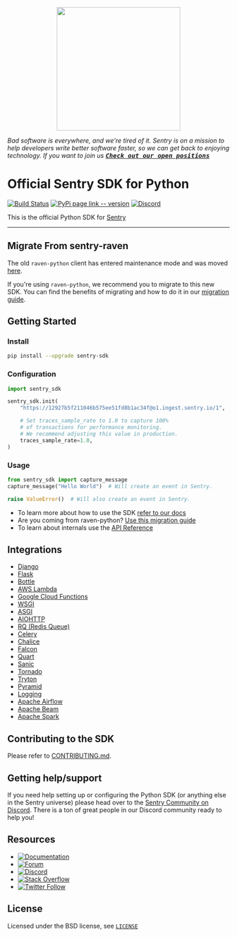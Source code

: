 <p align="center">
    <a href="https://sentry.io" target="_blank" align="center">
        <img src="https://sentry-brand.storage.googleapis.com/sentry-logo-black.png" width="280">
    </a>
</p>

_Bad software is everywhere, and we're tired of it. Sentry is on a mission to help developers write better software faster, so we can get back to enjoying technology. If you want to join us [<kbd>**Check out our open positions**</kbd>](https://sentry.io/careers/)_

# Official Sentry SDK for Python

[![Build Status](https://travis-ci.com/getsentry/sentry-python.svg?branch=master)](https://travis-ci.com/getsentry/sentry-python)
[![PyPi page link -- version](https://img.shields.io/pypi/v/sentry-sdk.svg)](https://pypi.python.org/pypi/sentry-sdk)
[![Discord](https://img.shields.io/discord/621778831602221064)](https://discord.gg/cWnMQeA)

This is the official Python SDK for [Sentry](http://sentry.io/)

---

## Migrate From sentry-raven

The old `raven-python` client has entered maintenance mode and was moved [here](https://github.com/getsentry/raven-python).

If you're using `raven-python`, we recommend you to migrate to this new SDK. You can find the benefits of migrating and how to do it in our [migration guide](https://docs.sentry.io/platforms/python/migration/).

## Getting Started

### Install

```bash
pip install --upgrade sentry-sdk
```

### Configuration

```python
import sentry_sdk

sentry_sdk.init(
    "https://12927b5f211046b575ee51fd8b1ac34f@o1.ingest.sentry.io/1",

    # Set traces_sample_rate to 1.0 to capture 100%
    # of transactions for performance monitoring.
    # We recommend adjusting this value in production.
    traces_sample_rate=1.0,
)
```

### Usage

```python
from sentry_sdk import capture_message
capture_message("Hello World")  # Will create an event in Sentry.

raise ValueError()  # Will also create an event in Sentry.
```

- To learn more about how to use the SDK [refer to our docs](https://docs.sentry.io/platforms/python/)
- Are you coming from raven-python? [Use this migration guide](https://docs.sentry.io/platforms/python/migration/)
- To learn about internals use the [API Reference](https://getsentry.github.io/sentry-python/)

## Integrations

- [Django](https://docs.sentry.io/platforms/python/guides/django/)
- [Flask](https://docs.sentry.io/platforms/python/guides/flask/)
- [Bottle](https://docs.sentry.io/platforms/python/guides/bottle/)
- [AWS Lambda](https://docs.sentry.io/platforms/python/guides/aws-lambda/)
- [Google Cloud Functions](https://docs.sentry.io/platforms/python/guides/gcp-functions/)
- [WSGI](https://docs.sentry.io/platforms/python/guides/wsgi/)
- [ASGI](https://docs.sentry.io/platforms/python/guides/asgi/)
- [AIOHTTP](https://docs.sentry.io/platforms/python/guides/aiohttp/)
- [RQ (Redis Queue)](https://docs.sentry.io/platforms/python/guides/rq/)
- [Celery](https://docs.sentry.io/platforms/python/guides/celery/)
- [Chalice](https://docs.sentry.io/platforms/python/guides/chalice/)
- [Falcon](https://docs.sentry.io/platforms/python/guides/falcon/)
- [Quart](https://docs.sentry.io/platforms/python/guides/quart/)
- [Sanic](https://docs.sentry.io/platforms/python/guides/sanic/)
- [Tornado](https://docs.sentry.io/platforms/python/guides/tornado/)
- [Tryton](https://docs.sentry.io/platforms/python/guides/tryton/)
- [Pyramid](https://docs.sentry.io/platforms/python/guides/pyramid/)
- [Logging](https://docs.sentry.io/platforms/python/guides/logging/)
- [Apache Airflow](https://docs.sentry.io/platforms/python/guides/airflow/)
- [Apache Beam](https://docs.sentry.io/platforms/python/guides/beam/)
- [Apache Spark](https://docs.sentry.io/platforms/python/guides/pyspark/)

## Contributing to the SDK

Please refer to [CONTRIBUTING.md](CONTRIBUTING.md).

## Getting help/support

If you need help setting up or configuring the Python SDK (or anything else in the Sentry universe) please head over to the [Sentry Community on Discord](https://discord.com/invite/Ww9hbqr). There is a ton of great people in our Discord community ready to help you!

## Resources

- [![Documentation](https://img.shields.io/badge/documentation-sentry.io-green.svg)](https://docs.sentry.io/quickstart/)
- [![Forum](https://img.shields.io/badge/forum-sentry-green.svg)](https://forum.sentry.io/c/sdks)
- [![Discord](https://img.shields.io/discord/621778831602221064)](https://discord.gg/Ww9hbqr)
- [![Stack Overflow](https://img.shields.io/badge/stack%20overflow-sentry-green.svg)](http://stackoverflow.com/questions/tagged/sentry)
- [![Twitter Follow](https://img.shields.io/twitter/follow/getsentry?label=getsentry&style=social)](https://twitter.com/intent/follow?screen_name=getsentry)

## License

Licensed under the BSD license, see [`LICENSE`](LICENSE)
